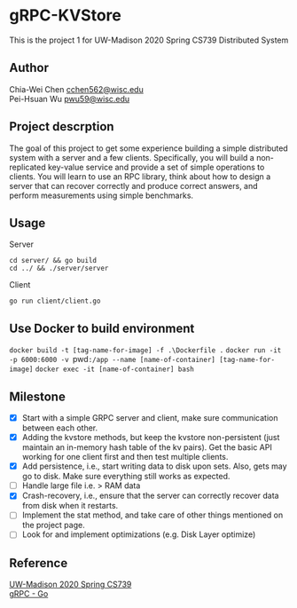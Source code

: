 # gRPC-KVStore
This is the project 1 for UW-Madison 2020 Spring CS739 Distributed System

## Author
Chia-Wei Chen cchen562@wisc.edu <br>
Pei-Hsuan Wu  pwu59@wisc.edu

## Project descrption
The goal of this project to get some experience building a simple distributed system with a server and a few clients. Specifically, you will build a non-replicated key-value service and provide a set of simple operations to clients. You will learn to use an RPC library, think about how to design a server that can recover correctly and produce correct answers, and perform measurements using simple benchmarks.

## Usage
Server
```
cd server/ && go build
cd ../ && ./server/server
```
Client
```
go run client/client.go
```

## Use Docker to build environment
`docker build -t [tag-name-for-image] -f .\Dockerfile .`
`docker run -it -p 6000:6000 -v `pwd`:/app --name [name-of-container] [tag-name-for-image]`
`docker exec -it [name-of-container] bash`

## Milestone
- [x] Start with a simple GRPC server and client, make sure communication between each other.
- [x] Adding the kvstore methods, but keep the kvstore non-persistent (just maintain an in-memory hash table of the kv pairs). Get the basic API working for one client first and then test multiple clients.
- [x] Add persistence, i.e., start writing data to disk upon sets. Also, gets may go to disk. Make sure everything still works as expected.
- [ ] Handle large file i.e. > RAM data
- [x] Crash-recovery, i.e., ensure that the server can correctly recover data from disk when it restarts.
- [ ] Implement the stat method, and take care of other things mentioned on the project page.
- [ ] Look for and implement optimizations (e.g. Disk Layer optimize)

## Reference
[UW-Madison 2020 Spring CS739](http://pages.cs.wisc.edu/~ra/Classes/739-sp20/index.html) <br>
[gRPC - Go](https://grpc.io/docs/quickstart/go/)
